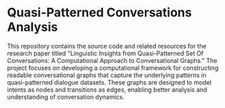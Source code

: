 # Quasi-Patterned Conversations Analysis

This repository contains the source code and related resources for the research paper titled "Linguistic Insights from Quasi-Patterned Set Of Conversations: A Computational Approach to Conversational Graphs." The project focuses on developing a computational framework for constructing readable conversational graphs that capture the underlying patterns in quasi-patterned dialogue datasets. These graphs are designed to model intents as nodes and transitions as edges, enabling better analysis and understanding of conversation dynamics.

